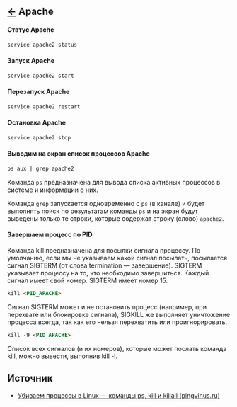 [&larr;](readme.md "SSH команды") Apache
----------------------------------------

#### Статус Apache

```markdown
service apache2 status
```

#### Запуск Apache

```markdown
service apache2 start
```

#### Перезапуск Apache

```markdown
service apache2 restart
```

#### Остановка Apache

```markdown
service apache2 stop
```

#### Выводим на экран список процессов Apache

```markdown
ps aux | grep apache2
```

Команда `ps` предназначена для вывода списка активных процессов в системе и информации о них. 

Команда `grep` запускается одновременно с `ps` (в канале) и будет выполнять поиск по результатам команды `ps` и на экран будут выведены только те строки, которые содержат строку (слово) `apache2`.

#### Завершаем процесс по PID

Команда kill предназначена для посылки сигнала процессу. По умолчанию, если мы не указываем какой сигнал посылать, посылается сигнал SIGTERM (от слова termination — завершение). SIGTERM указывает процессу на то, что необходимо завершиться. Каждый сигнал имеет свой номер. SIGTERM имеет номер 15.

```markdown
kill <PID_APACHE>
```

Сигнал SIGTERM может и не остановить процесс (например, при перехвате или блокировке сигнала), SIGKILL же выполняет уничтожение процесса всегда, так как его нельзя перехватить или проигнорировать.

```markdown
kill -9 <PID_APACHE>
```

Список всех сигналов (и их номеров), которые может послать команда kill, можно вывести, выполнив kill -l.

## Источник

- [Убиваем процессы в Linux — команды ps, kill и killall (pingvinus.ru)](https://pingvinus.ru/note/ps-kill-killall)